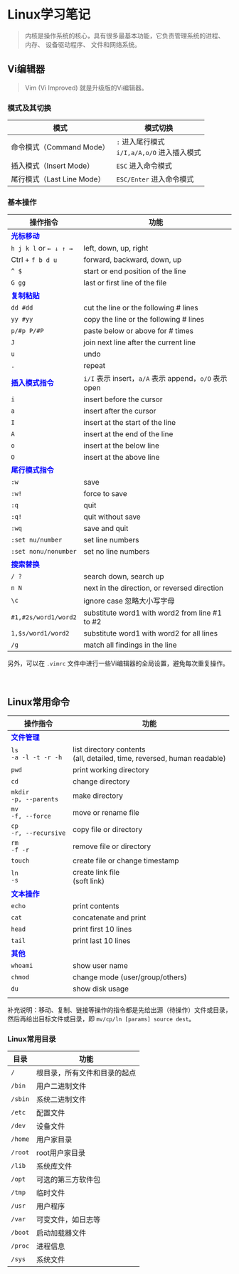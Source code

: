 # Linux学习笔记

> 内核是操作系统的核心，具有很多最基本功能，它负责管理系统的进程、 内存、 设备驱动程序、 文件和网络系统。

## Vi编辑器

> Vim (Vi Improved) 就是升级版的Vi编辑器。

### 模式及其切换

| 模式                       | 模式切换                                         |
| -------------------------- | ------------------------------------------------ |
| 命令模式（Command Mode）   | `:` 进入尾行模式<br />`i/I,a/A,o/O` 进入插入模式 |
| 插入模式（Insert Mode）    | `ESC` 进入命令模式                               |
| 尾行模式（Last Line Mode） | `ESC/Enter` 进入命令模式                         |

### 基本操作

| 操作指令                                   | 功能                                                  |
| ------------------------------------------ | ----------------------------------------------------- |
| <font color='blue'>**光标移动**</font>     |                                                       |
| `h j k l` or `← ↓ ↑ →`                     | left, down, up, right                                 |
| Ctrl + `f b d u`                           | forward, backward, down, up                           |
| `^ $`                                      | start or end position of the line                     |
| `G gg`                                     | last or first line of the file                        |
| <font color='blue'>**复制粘贴**</font>     |                                                       |
| `dd #dd`                                   | cut the line or the following # lines                 |
| `yy #yy`                                   | copy the line or the following # lines                |
| `p/#p P/#P`                                | paste below or above for # times                      |
| `J`                                        | join next line after the current line                 |
| `u`                                        | undo                                                  |
| `.`                                        | repeat                                                |
| <font color='blue'>**插入模式指令**</font> | `i/I` 表示 insert，`a/A` 表示 append，`o/O` 表示 open |
| `i`                                        | insert before the cursor                              |
| `a`                                        | insert after the cursor                               |
| `I`                                        | insert at the start of the line                       |
| `A`                                        | insert at the end of the line                         |
| `o`                                        | insert at the below line                              |
| `O`                                        | insert at the above line                              |
| <font color='blue'>**尾行模式指令**</font> |                                                       |
| `:w`                                       | save                                                  |
| `:w!`                                      | force to save                                         |
| `:q`                                       | quit                                                  |
| `:q!`                                      | quit without save                                     |
| `:wq`                                      | save and quit                                         |
| `:set nu/number`                           | set line numbers                                      |
| `:set nonu/nonumber`                       | set no line numbers                                   |
| <font color='blue'>**搜索替换**</font>     |                                                       |
| `/ ?`                                      | search down, search up                                |
| `n N`                                      | next in the direction, or reversed direction          |
| `\c`                                       | ignore case 忽略大小写字母                            |
| `#1,#2s/word1/word2`                       | substitute word1 with word2 from line #1 to #2        |
| `1,$s/word1/word2`                         | substitute word1 with word2 for all lines             |
| `/g`                                       | match all findings in the line                        |

另外，可以在 `.vimrc` 文件中进行一些Vi编辑器的全局设置，避免每次重复操作。

<br>

## Linux常用命令

| 操作指令                               | 功能                                                         |
| -------------------------------------- | ------------------------------------------------------------ |
| <font color='blue'>**文件管理**</font> |                                                              |
| `ls`<br />`-a -l -t -r -h`             | list directory contents<br />(all, detailed, time, reversed, human readable) |
| `pwd`                                  | print working directory                                      |
| `cd`                                   | change directory                                             |
| `mkdir`<br />`-p, --parents`           | make directory                                               |
| `mv`<br />`-f, --force`                | move or rename file                                          |
| `cp`<br />`-r, --recursive`            | copy file or directory                                       |
| `rm`<br />`-f -r`                      | remove file or directory                                     |
| `touch`                                | create file or change timestamp                              |
| `ln`<br />`-s`                         | create link file<br />(soft link)                            |
| <font color='blue'>**文本操作**</font> |                                                              |
| `echo`                                 | print contents                                               |
| `cat`                                  | concatenate and print                                        |
| `head`                                 | print first 10 lines                                         |
| `tail`                                 | print last 10 lines                                          |
| <font color='blue'>**其他**</font>     |                                                              |
| `whoami`                               | show user name                                               |
| `chmod`                                | change mode (user/group/others)                              |
| `du`                                   | show disk usage                                              |
|                                        |                                                              |

补充说明：移动、复制、链接等操作的指令都是先给出源（待操作）文件或目录，然后再给出目标文件或目录，即 `mv/cp/ln [params] source dest`。

### Linux常用目录

| 目录    | 功能                         |
| ------- | ---------------------------- |
| `/`     | 根目录，所有文件和目录的起点 |
| `/bin`  | 用户二进制文件               |
| `/sbin` | 系统二进制文件               |
| `/etc`  | 配置文件                     |
| `/dev`  | 设备文件                     |
| `/home` | 用户家目录                   |
| `/root` | root用户家目录               |
| `/lib`  | 系统库文件                   |
| `/opt`  | 可选的第三方软件包           |
| `/tmp`  | 临时文件                     |
| `/usr`  | 用户程序                     |
| `/var`  | 可变文件，如日志等           |
| `/boot` | 启动加载器文件               |
| `/proc` | 进程信息                     |
| `/sys`  | 系统文件                     |